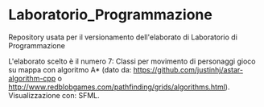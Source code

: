 # Laboratorio_Programmazione
Repository usata per il versionamento dell'elaborato di Laboratorio di Programmazione

L'elaborato scelto è il numero 7:
Classi per movimento di personaggi gioco su mappa con algoritmo A* (dato da: https://github.com/justinhj/astar-algorithm-cpp o http://www.redblobgames.com/pathfinding/grids/algorithms.html).
Visualizzazione con: SFML.
